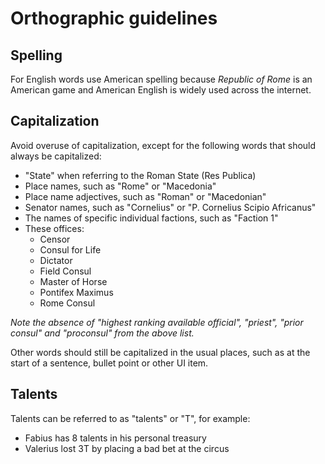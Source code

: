 # Orthographic guidelines

## Spelling

For English words use American spelling because _Republic of Rome_ is an American game and American English is widely used across the internet.

## Capitalization

Avoid overuse of capitalization, except for the following words that should always be capitalized:

- "State" when referring to the Roman State (Res Publica)
- Place names, such as "Rome" or "Macedonia"
- Place name adjectives, such as "Roman" or "Macedonian"
- Senator names, such as "Cornelius" or "P. Cornelius Scipio Africanus"
- The names of specific individual factions, such as "Faction 1"
- These offices:
  - Censor
  - Consul for Life
  - Dictator
  - Field Consul
  - Master of Horse
  - Pontifex Maximus
  - Rome Consul

_Note the absence of "highest ranking available official", "priest", "prior consul" and "proconsul" from the above list._

Other words should still be capitalized in the usual places, such as at the start of a sentence, bullet point or other UI item.

## Talents

Talents can be referred to as "talents" or "T", for example:

 - Fabius has 8 talents in his personal treasury
 - Valerius lost 3T by placing a bad bet at the circus
